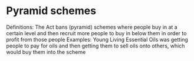 # Pyramid schemes

Definitions: The Act bans (pyramid) schemes where people buy in at a certain level and then recruit more people to buy in below them in order to profit from those people
Examples: Young Living Essential Oils was getting people to pay for oils and then getting them to sell oils onto others, which would buy them into the scheme